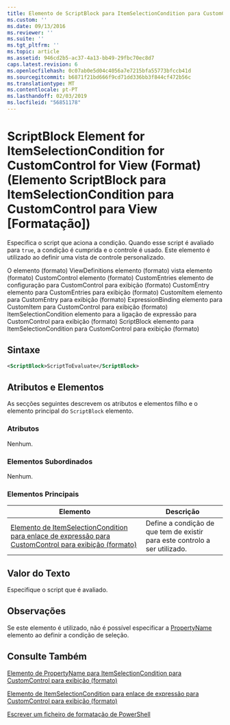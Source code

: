 ```yaml
---
title: Elemento de ScriptBlock para ItemSelectionCondition para CustomControl para exibição (formato) | Documentos da Microsoft
ms.custom: ''
ms.date: 09/13/2016
ms.reviewer: ''
ms.suite: ''
ms.tgt_pltfrm: ''
ms.topic: article
ms.assetid: 946cd2b5-ac37-4a13-bb49-29fbc70ec8d7
caps.latest.revision: 6
ms.openlocfilehash: 0c07ab0e5d04c4056a7e7215bfa55773bfccb41d
ms.sourcegitcommit: b6871f21bd666f9cd71dd336bb3f844cf472b56c
ms.translationtype: MT
ms.contentlocale: pt-PT
ms.lasthandoff: 02/03/2019
ms.locfileid: "56851178"
---
```

# <a name="scriptblock-element-for-itemselectioncondition-for-customcontrol-for-view-format"></a>ScriptBlock Element for ItemSelectionCondition for CustomControl for View (Format) (Elemento ScriptBlock para ItemSelectionCondition para CustomControl para View [Formatação])

Especifica o script que aciona a condição. Quando esse script é avaliado para `true`, a condição é cumprida e o controle é usado. Este elemento é utilizado ao definir uma vista de controle personalizado.

O elemento (formato) ViewDefinitions elemento (formato) vista elemento (formato) CustomControl elemento (formato) CustomEntries elemento de configuração para CustomControl para exibição (formato) CustomEntry elemento para CustomEntries para exibição (formato) CustomItem elemento para CustomEntry para exibição (formato) ExpressionBinding elemento para CustomItem para CustomControl para exibição (formato) ItemSelectionCondition elemento para a ligação de expressão para CustomControl para exibição (formato) ScriptBlock elemento para ItemSelectionCondition para CustomControl para exibição (formato)

## <a name="syntax"></a>Sintaxe

```xml
<ScriptBlock>ScriptToEvaluate</ScriptBlock>
```

## <a name="attributes-and-elements"></a>Atributos e Elementos

As secções seguintes descrevem os atributos e elementos filho e o elemento principal do `ScriptBlock` elemento.

### <a name="attributes"></a>Atributos

Nenhum.

### <a name="child-elements"></a>Elementos Subordinados

Nenhum.

### <a name="parent-elements"></a>Elementos Principais

|Elemento|Descrição|
|-------------|-----------------|
|[Elemento de ItemSelectionCondition para enlace de expressão para CustomControl para exibição (formato)](./itemselectioncondition-element-for-expressionbinding-for-customcontrol-format.md)|Define a condição de que tem de existir para este controlo a ser utilizado.|

## <a name="text-value"></a>Valor do Texto

Especifique o script que é avaliado.

## <a name="remarks"></a>Observações

Se este elemento é utilizado, não é possível especificar a [PropertyName](./propertyname-element-for-itemselectioncondition-for-customcontrol-for-view-format.md) elemento ao definir a condição de seleção.

## <a name="see-also"></a>Consulte Também

[Elemento de PropertyName para ItemSelectionCondition para CustomControl para exibição (formato)](./propertyname-element-for-itemselectioncondition-for-customcontrol-for-view-format.md)

[Elemento de ItemSelectionCondition para enlace de expressão para CustomControl para exibição (formato)](./itemselectioncondition-element-for-expressionbinding-for-customcontrol-format.md)

[Escrever um ficheiro de formatação de PowerShell](./writing-a-powershell-formatting-file.md)
